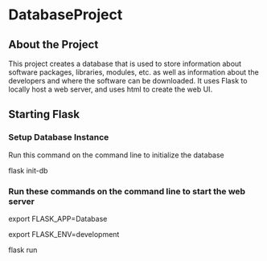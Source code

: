 # DatabaseProject
<div>
   <h2> About the Project </h2>
   <p>This project creates a database that is used to store information about software packages, libraries, modules, etc.
      as well as information about the developers and where the software can be downloaded.
      It uses Flask to locally host a web server, and uses html to create the web UI.
     </p>
   <h2> Starting Flask </h2>
</div>
<div>
   <h3>Setup Database Instance</h3>
   <p>Run this command on the command line to initialize the database
   
   flask init-db
   </p>
   <h3>Run these commands on the command line to start the web server</h3>
   <p>export FLASK_APP=Database

   export FLASK_ENV=development
  
   flask run</p>
</div>


